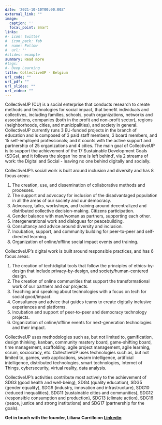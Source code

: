 ```yaml
---
date: '2021-10-10T00:00:00Z'
external_link: ""
image:
  caption: ''
  focal_point: Smart
links:
#- icon: twitter
#  icon_pack: fab
#  name: Follow
#  url: ''
#slides: example
summary: Read more
#tags:
#- Deep Learning
title: CollectiveUP - Belgium
url_code: ""
url_pdf: ""
url_slides: ""
url_video: ""
---
```



CollectiveUP (CU) is a social enterprise that conducts research to create methods and technologies for social impact, that benefit individuals and collectives, including families, schools, youth organizations, networks and associations, companies (both in the profit and non-profit sector), regions (neighborhoods, cities, and municipalities), and society in general. CollectiveUP currently runs 3 EU-funded projects in the branch of education and is composed of 3 paid staff members, 3 board members, and 15 self-employed professionals; and it counts with the active support and partnership of 25 organizations and 4 cities. 
The main goal of CollectiveUP is to support the achievement of the 17 Sustainable Development Goals (SDGs), and it follows the slogan ‘no one is left behind’, via 2 streams of work: the Digital and Social - leaving no one behind digitally and socially. 

CollectiveUP’s social work is built around inclusion and diversity and has 8 focus areas:
1. The creation, use, and dissemination of collaborative methods and processes.
2. The support and advocacy for inclusion of the disadvantaged population in all the areas of our society and our democracy.
3. Advocacy, talks, workshops, and training around decentralized and distributed collective decision-making.  Citizens participation.
4. Gender balance with man/woman as partners, supporting each other.
5. Intergenerational work and dialogues for peacebuilding.
6. Consultancy and advice around diversity and inclusion.
7. Incubation, support, and community building for peer-to-peer and self-directed learning. 
8. Organization of online/offline social impact events and training.

CollectiveUP’s digital work is built around responsible practices, and has 6 focus areas:

1. The creation of tech/digital tools that follow the principles of ethics-by-design that include privacy-by-design, and society/human-centered design. 
2. The creation of online communities that support the transformational work of our partners and our projects. 
3. Teaching and speaking about technologies with a focus on tech for social good/impact. 
4. Consultancy and advice that guides teams to create digitally inclusive experiences and platforms. 
5. Incubation and support of peer-to-peer and democracy technology projects. 
6. Organization of online/offline events for next-generation technologies and their impact.

CollectiveUP uses methodologies such as, but not limited to, gamification, design thinking, kanban, community mastery board, game-shifting board, time management, scaffolding, agile project management, agile learning, scrum, sociocracy, etc.  CollectiveUP uses technologies such as, but not limited to, games, web applications, swarm intelligence, artificial intelligence, distributed technologies, smart technologies, Internet of Things, cybersecurity, virtual reality, data analysis.

CollectiveUP’s activities contribute most actively to the achievement of SDG3 (good health and well-being), SDG4 (quality education), SDG5 (gender equality), SDG9 (industry, innovation and infrastructure), SDG10 (reduced inequalities), SDG11 (sustainable cities and communities), SDG12 (responsible consumption and production), SDG13 (climate action), SDG16 (peace, justice and strong institutions) and SDG17 (partnership for the goals).

**Get in touch with the founder, Liliana Carrillo on**
 [**Linkedin**](https://www.linkedin.com/in/carrilloliliana/)
